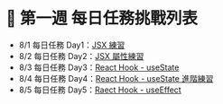 # 🏅 第一週 每日任務挑戰列表
- 8/1 每日任務 Day1：[JSX 練習](https://hackmd.io/8oroP7oJSS6gqN-ykcbn9A?view) 
 - 8/2 每日任務 Day2：[JSX 屬性練習](https://hackmd.io/yBagsoeCSkKEQ-jXvLpqag?view)
 - 8/3 每日任務 Day3：[React Hook - useState](https://hackmd.io/EJQ12mm_SIu9BtNqpHNGeg?view)
 - 8/4 每日任務 Day4：[React Hook - useState 進階練習](https://hackmd.io/YG83weiMQtG7EZailLq0bQ?view)
 - 8/5 每日任務 Day5：[Raect Hook - useEffect](https://hackmd.io/lGayE3kzT-qfUnAgpPSReQ?view)


